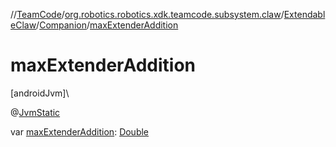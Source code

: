 //[TeamCode](../../../../index.md)/[org.robotics.robotics.xdk.teamcode.subsystem.claw](../../index.md)/[ExtendableClaw](../index.md)/[Companion](index.md)/[maxExtenderAddition](max-extender-addition.md)

# maxExtenderAddition

[androidJvm]\

@[JvmStatic](https://kotlinlang.org/api/latest/jvm/stdlib/kotlin.jvm/-jvm-static/index.html)

var [maxExtenderAddition](max-extender-addition.md): [Double](https://kotlinlang.org/api/latest/jvm/stdlib/kotlin/-double/index.html)
